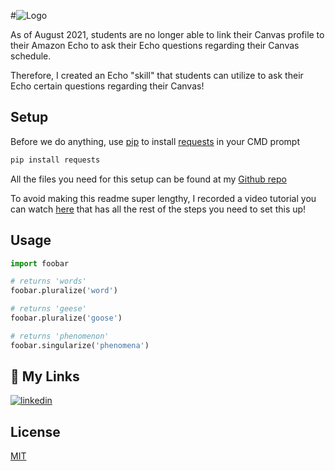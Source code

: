 #![Logo](https://github.com/ericbratu/AmazonEchoCanvasReader/blob/main/ReadMeHeader.png)

As of August 2021, students are no longer able to link their Canvas profile to their Amazon Echo to ask their Echo questions regarding their Canvas schedule. 

Therefore, I created an Echo "skill" that students can utilize to ask their Echo certain questions regarding their Canvas!

## Setup

Before we do anything, use [pip](https://pip.pypa.io/en/stable/) to install [requests](https://pypi.org/project/requests/) in your CMD prompt

```bash
pip install requests
```

All the files you need for this setup can be found at my [Github repo](https://github.com/ericbratu/AmazonEchoCanvasReader)

To avoid making this readme super lengthy, I recorded a video tutorial you can watch [here]() that has all the rest of the steps you need to set this up!

## Usage

```python
import foobar

# returns 'words'
foobar.pluralize('word')

# returns 'geese'
foobar.pluralize('goose')

# returns 'phenomenon'
foobar.singularize('phenomena')
```

## 🔗 My Links

[![linkedin](https://img.shields.io/badge/linkedin-0A66C2?style=for-the-badge&logo=linkedin&logoColor=white)](https://www.linkedin.com/in/ericbratu/)

## License

[MIT](https://choosealicense.com/licenses/mit/)


